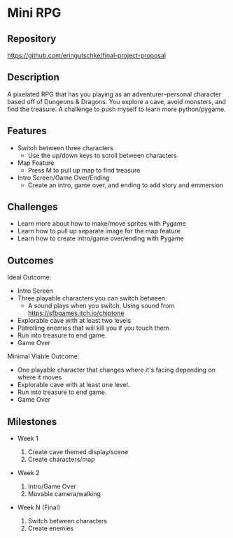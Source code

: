 # Mini RPG

## Repository
https://github.com/eringutschke/final-project-proposal

## Description
A pixelated RPG that has you playing as an adventurer–personal character based off of Dungeons & Dragons. You explore a cave, avoid monsters, and find the treasure. A challenge to push myself to learn more python/pygame.

## Features
- Switch between three characters
	- Use the up/down keys to scroll between characters
- Map Feature
	- Press M to pull up map to find treasure
- Intro Screen/Game Over/Ending
	- Create an intro, game over, and ending to add story and emmersion

## Challenges
- Learn more about how to make/move sprites with Pygame
- Learn how to pull up separate image for the map feature
- Learn how to create intro/game over/ending with Pygame

## Outcomes
Ideal Outcome:
- Intro Screen
- Three playable characters you can switch between.
  - A sound plays when you switch. Using sound from https://sfbgames.itch.io/chiptone
- Explorable cave with at least two levels
- Patrolling enemies that will kill you if you touch them.
- Run into treasure to end game.
- Game Over

Minimal Viable Outcome:
- One playable character that changes where it's facing depending on where it moves
- Explorable cave with at least one level.
- Run into treasure to end game.
- Game Over

## Milestones

- Week 1
  1. Create cave themed display/scene
  2. Create characters/map 

- Week 2
  1. Intro/Game Over
  2. Movable camera/walking

- Week N (Final)
  1. Switch between characters
  2. Create enemies